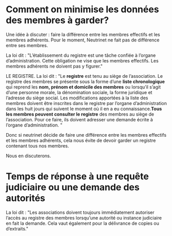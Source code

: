 <!-- TITLE: Données des membres -->
<!-- SUBTITLE: A propos de la gestion des données de nos membres -->

#     Comment on minimise les données des membres à garder?

Une idée à discuter : faire la différence entre les membres effectifs et les membres adhérents. Pour le moment, Neutrinet ne fait pas de différence entre ses membres.

La loi dit : "L’établissement du registre est une tâche confiée à l’organe d’administration. Cette obligation ne vise que les membres effectifs.  Les membres adhérents ne doivent pas y figurer."

LE REGISTRE. 
La loi dit : "Le **registre** est tenu au siège de l’association. Le registre des membres se présente sous la forme d’une **liste chronologique** qui reprend les **nom, prénom et domicile des membres** ou lorsqu’il s’agit d’une personne morale, la dénomination sociale, la forme juridique et l’adresse du siège social. Les modifications apportées à la liste des membres doivent être inscrites dans le registre par l’organe d’administration dans les huit jours qui suivent le moment où il en a eu connaissance.**Tous les membres peuvent consulter le registre** des membres au siège de l’association. Pour ce faire, ils doivent adresser une demande écrite à l’organe d’administration. "

Donc si neutrinet décide de faire une différence entre les membres effectifs et les membres adhérents, cela nous évite de devoir garder un registre contenant tous nos membres.

Nous en discuterons.


# Temps de réponse à une requête judiciaire ou une demande des autorités
La loi dit : "Les associations doivent toujours immédiatement autoriser l’accès au registre des membres lorsqu’une autorité ou instance judiciaire en fait la demande. Cela vaut également pour la délivrance de copies ou d’extraits."

